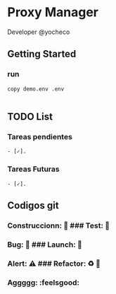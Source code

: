 # Proxy Manager
Developer @yocheco

## Getting Started

### run
```
copy demo.env .env


```

## TODO List

### Tareas pendientes

```
- [✓].
```

### Tareas Futuras

```
- [✓].
```

## Codigos git

### Construccionn: :construction: ### Test: :test_tube:

### Bug: :space_invader: ### Launch: :rocket:

### Alert: :warning: ### Refactor: :recycle: :poop:

### Aggggg: :feelsgood: